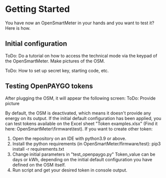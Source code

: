 # Getting Started

You have now an OpenSmartMeter in your hands and you want to test it? Here is how.

## Initial configuration

ToDo: Do a tutorial on how to access the technical mode via the keypad of the OpenSmartMeter. Make pictures of the OSM.

ToDo: How to set up secret key, starting code, etc.

## Testing OpenPAYGO tokens

After plugging the OSM, it will appear the following screen:
ToDo: Provide picture

By default, the OSM is deactivated, which means it doesn't provide any energy on its output.
If the initial default configuration has been applied, you can test tokens available on the Excel sheet "Token examples.xlsx" (Find it here: OpenSmartMeter\firmware\test).
If you want to create other token:

1. Open the repository on an IDE with python3.9 or above.
2. Install the python requirements (in OpenSmartMeter/firmware/test):
   pip3 install -r requirements.txt
3. Change initial parameters in "test_openpaygo.py"
Token_value can be days or kWh, depending on the initial default configuration you have defined on the OSM itself.
4. Run script and get your desired token in console output.
